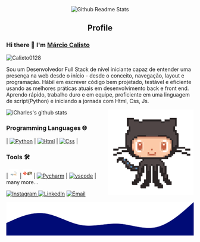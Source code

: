 <p align="center">
 <img width="100px" src="https://res.cloudinary.com/anuraghazra/image/upload/v1594908242/logo_ccswme.svg" align="center" alt="Github Readme Stats" />
 <h2 align="center">Profile</h2>
</p>


### Hi there 👋 I'm [Márcio Calisto](https://www.instagram.com/techcalixto/)
<img src="https://komarev.com/ghpvc/?username=Calixto0128" alt="Calixto0128" />

<div>
<p>
Sou um Desenvolvedor Full Stack de nível iniciante capaz de entender uma presença na web desde o início - desde o conceito, navegação, layout e programação. Hábil em escrever código bem projetado, testável e eficiente usando as melhores práticas atuais em desenvolvimento back e front end. Aprendo rápido, trabalho duro e em equipe, proficiente em uma linguagem de script(Python) e iniciando a jornada com Html, Css, Js.
</p>
</div>



<img align='right' src="https://raw.githubusercontent.com/iCharlesZ/FigureBed/master/img/octocat.gif" width="230">

![iCharles's github stats](https://github-readme-stats.vercel.app/api?username=Calixto0128&hide=contribs,prs&count_private=true&show_icons=true)


<!-- <a href="https://github.com/Calixto0128">
  <img src="https://img.shields.io/github/followers?Calixto0128">
</a>
<a href="https://github.com/Calixto0128">
   <img src="https://komarev.com/ghpvc/?username=Calixto0128">
</a> -->

### Programming Languages 🌐

| [<img src="https://store-images.s-microsoft.com/image/apps.37972.13510798882847238.aaaa73f1-0fc5-480b-8619-538d563b087a.494567bd-9177-4350-b15c-f9b823cb508c?mode=scale&q=90&h=300&w=300" alt="Python" width="24">](https://www.python.org/) |  [<img src="https://cdn-icons-png.flaticon.com/512/732/732212.png" alt="Html" width="24">](https://www.w3schools.com/html/default.asp) |  [<img src="https://cdn-icons-png.flaticon.com/512/732/732190.png" alt="Css" width="24">](https://www.w3schools.com/css/default.asp) | 

<!-- [<img src="https://raw.githubusercontent.com/github/explore/80688e429a7d4ef2fca1e82350fe8e3517d3494d/topics/bootstrap/bootstrap.png" alt="Bootstrap" width="24">](https://getbootstrap.com/) |  [<img src="https://raw.githubusercontent.com/github/explore/80688e429a7d4ef2fca1e82350fe8e3517d3494d/topics/javascript/javascript.png" alt="jQuery" width="24">](https://jquery.com/) | [<img src="https://raw.githubusercontent.com/github/explore/80688e429a7d4ef2fca1e82350fe8e3517d3494d/topics/jquery/jquery.png" alt="jQuery" width="24">](https://jquery.com/) -->

### Tools 🛠️

| [<img src="https://raw.githubusercontent.com/github/explore/80688e429a7d4ef2fca1e82350fe8e3517d3494d/topics/mysql/mysql.png" alt="mysql" width="24">](https://www.mysql.com/) | [<img src="https://raw.githubusercontent.com/github/explore/80688e429a7d4ef2fca1e82350fe8e3517d3494d/topics/git/git.png" alt="Git" width="24">](https://git-scm.com/) |  [<img src="https://upload.wikimedia.org/wikipedia/commons/thumb/1/1d/PyCharm_Icon.svg/2048px-PyCharm_Icon.svg.png" alt="Pycharm" width="24">](https://www.jetbrains.com/pt-br/pycharm/) | [<img src="https://upload.wikimedia.org/wikipedia/commons/thumb/2/2d/Visual_Studio_Code_1.18_icon.svg/1200px-Visual_Studio_Code_1.18_icon.svg.png" alt="vscode" width="24">](https://code.visualstudio.com/) | many more...


<!-- [<img src="https://raw.githubusercontent.com/github/explore/80688e429a7d4ef2fca1e82350fe8e3517d3494d/topics/firebase/firebase.png" alt="firebase" width="24">](https://firebase.google.com/)  -->


<p align="higth">
<a href="https://www.instagram.com/techcalixto/" target="_black"><img alt="Instagram" src="https://img.shields.io/badge/Instagram-@CalixtoTech-blue?style=flat&logo=instagram">
<a href="https://www.linkedin.com/in/m%C3%A1rcio-calisto-9a2071207/" target="_blank"><img alt="LinkedIn" src="https://img.shields.io/badge/LinkedIn-@MárcioCalisto-blue?style=flat&logo=linkedin"></a>
<a href="mailto:calistomarcio6@gmail.com"><img alt="Email" src="https://img.shields.io/badge/Email-calistomarcio6@gmail.com-blue?style=flat&logo=gmail"></a>
</p>

![bottom.png](https://raw.githubusercontent.com/iCharlesZ/FigureBed/master/img/readme-bottom.png)
<!--
**Calixto0128/Calixto0128** is a ✨ _special_ ✨ repository because its `README.md` (this file) appears on your GitHub profile.

Here are some ideas to get you started:

### - 🔭 I’m currently working on ...
- 🌱 I’m currently learning ...
- 👯 I’m looking to collaborate on ...
- 🤔 I’m looking for help with ...
- 💬 Ask me about ...
- 📫 How to reach me: ...
- 😄 Pronouns: ...
- ⚡ Fun fact: ...
-->
